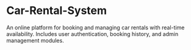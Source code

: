 # Car-Rental-System
An online platform for booking and managing car rentals with real-time availability. Includes user authentication, booking history, and admin management modules.

